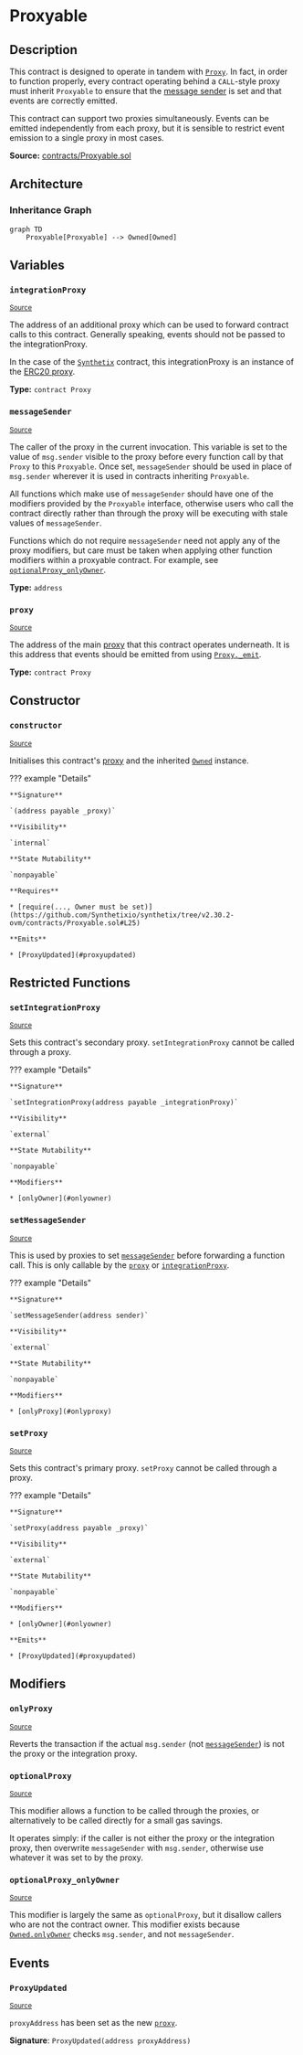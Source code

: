 # Proxyable

## Description

This contract is designed to operate in tandem with [`Proxy`](#Proxy.md).
In fact, in order to function properly, every contract operating behind a `CALL`-style proxy must inherit `Proxyable` to ensure that the [message sender](#messageSender) is set and that events are correctly emitted.

This contract can support two proxies simultaneously. Events can be emitted independently from each proxy, but it is sensible to restrict event emission to a single proxy in most cases.

**Source:** [contracts/Proxyable.sol](https://github.com/Synthetixio/synthetix/tree/v2.30.2-ovm/contracts/Proxyable.sol)

## Architecture

### Inheritance Graph

```mermaid
graph TD
    Proxyable[Proxyable] --> Owned[Owned]

```

## Variables

### `integrationProxy`

<sub>[Source](https://github.com/Synthetixio/synthetix/tree/v2.30.2-ovm/contracts/Proxyable.sol#L16)</sub>

The address of an additional proxy which can be used to forward contract calls to this contract.
Generally speaking, events should not be passed to the integrationProxy.

In the case of the [`Synthetix`](Synthetix.md) contract, this integrationProxy is an instance of the [ERC20 proxy](ProxyERC20.md).

**Type:** `contract Proxy`

### `messageSender`

<sub>[Source](https://github.com/Synthetixio/synthetix/tree/v2.30.2-ovm/contracts/Proxyable.sol#L21)</sub>

The caller of the proxy in the current invocation. This variable is set to the value of `msg.sender` visible to the proxy before every function call by that `Proxy` to this `Proxyable`. Once set, `messageSender` should be used in place of `msg.sender` wherever it is used in contracts inheriting `Proxyable`.

All functions which make use of `messageSender` should have one of the modifiers provided by the `Proxyable` interface, otherwise users who call the contract directly rather than through the proxy will be executing with stale values of `messageSender`.

Functions which do not require `messageSender` need not apply any of the proxy modifiers, but care must be taken when applying other function modifiers within a proxyable contract. For example, see [`optionalProxy_onlyOwner`](#optionalproxy_onlyowner).

**Type:** `address`

### `proxy`

<sub>[Source](https://github.com/Synthetixio/synthetix/tree/v2.30.2-ovm/contracts/Proxyable.sol#L15)</sub>

The address of the main [proxy](Proxy.md) that this contract operates underneath. It is this address that events should be emitted from using [`Proxy._emit`](Proxy.md#_emit).

**Type:** `contract Proxy`

## Constructor

### `constructor`

<sub>[Source](https://github.com/Synthetixio/synthetix/tree/v2.30.2-ovm/contracts/Proxyable.sol#L23)</sub>

Initialises this contract's [proxy](#proxy) and the inherited [`Owned`](Owned.md) instance.

??? example "Details"

    **Signature**

    `(address payable _proxy)`

    **Visibility**

    `internal`

    **State Mutability**

    `nonpayable`

    **Requires**

    * [require(..., Owner must be set)](https://github.com/Synthetixio/synthetix/tree/v2.30.2-ovm/contracts/Proxyable.sol#L25)

    **Emits**

    * [ProxyUpdated](#proxyupdated)

## Restricted Functions

### `setIntegrationProxy`

<sub>[Source](https://github.com/Synthetixio/synthetix/tree/v2.30.2-ovm/contracts/Proxyable.sol#L36)</sub>

Sets this contract's secondary proxy. `setIntegrationProxy` cannot be called through a proxy.

??? example "Details"

    **Signature**

    `setIntegrationProxy(address payable _integrationProxy)`

    **Visibility**

    `external`

    **State Mutability**

    `nonpayable`

    **Modifiers**

    * [onlyOwner](#onlyowner)

### `setMessageSender`

<sub>[Source](https://github.com/Synthetixio/synthetix/tree/v2.30.2-ovm/contracts/Proxyable.sol#L40)</sub>

This is used by proxies to set [`messageSender`](#messageSender) before forwarding a function call. This is only callable by the [`proxy`](#proxy) or [`integrationProxy`](#integrationProxy).

??? example "Details"

    **Signature**

    `setMessageSender(address sender)`

    **Visibility**

    `external`

    **State Mutability**

    `nonpayable`

    **Modifiers**

    * [onlyProxy](#onlyproxy)

### `setProxy`

<sub>[Source](https://github.com/Synthetixio/synthetix/tree/v2.30.2-ovm/contracts/Proxyable.sol#L31)</sub>

Sets this contract's primary proxy. `setProxy` cannot be called through a proxy.

??? example "Details"

    **Signature**

    `setProxy(address payable _proxy)`

    **Visibility**

    `external`

    **State Mutability**

    `nonpayable`

    **Modifiers**

    * [onlyOwner](#onlyowner)

    **Emits**

    * [ProxyUpdated](#proxyupdated)

## Modifiers

### `onlyProxy`

<sub>[Source](https://github.com/Synthetixio/synthetix/tree/v2.30.2-ovm/contracts/Proxyable.sol#L44)</sub>

Reverts the transaction if the actual `msg.sender` (not [`messageSender`](#messagesender)) is not the proxy or the integration proxy.

### `optionalProxy`

<sub>[Source](https://github.com/Synthetixio/synthetix/tree/v2.30.2-ovm/contracts/Proxyable.sol#L53)</sub>

This modifier allows a function to be called through the proxies, or alternatively to be called directly for a small gas savings.

It operates simply: if the caller is not either the proxy or the integration proxy, then overwrite `messageSender` with `msg.sender`, otherwise use whatever it was set to by the proxy.

### `optionalProxy_onlyOwner`

<sub>[Source](https://github.com/Synthetixio/synthetix/tree/v2.30.2-ovm/contracts/Proxyable.sol#L64)</sub>

This modifier is largely the same as `optionalProxy`, but it disallow callers who are not the contract owner. This modifier exists because [`Owned.onlyOwner`](Owned.md#onlyowner) checks `msg.sender`, and not `messageSender`.

## Events

### `ProxyUpdated`

<sub>[Source](https://github.com/Synthetixio/synthetix/tree/v2.30.2-ovm/contracts/Proxyable.sol#L77)</sub>

`proxyAddress` has been set as the new [`proxy`](#proxy).

**Signature**: `ProxyUpdated(address proxyAddress)`
